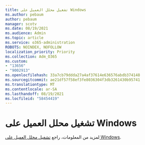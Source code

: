 ```yaml
---
title: تشغيل محلل العميل على Windows
ms.author: pebaum
author: pebaum
manager: scotv
ms.date: 08/19/2021
ms.audience: Admin
ms.topic: article
ms.service: o365-administration
ROBOTS: NOINDEX, NOFOLLOW
localization_priority: Priority
ms.collection: Adm_O365
ms.custom:
- "13656"
- "9002913"
ms.openlocfilehash: 33a7cb79ddda27a4af37614e636576abdb374148
ms.sourcegitcommit: ae21df57f58ef3fe8036304f3db3261430b95741
ms.translationtype: MT
ms.contentlocale: ar-SA
ms.lasthandoff: 08/19/2021
ms.locfileid: "58454419"
---
```

# <a name="run-the-client-analyzer-on-windows"></a>تشغيل محلل العميل على Windows

لمزيد من المعلومات، راجع [تشغيل محلل العميل على Windows](https://docs.microsoft.com/microsoft-365/security/defender-endpoint/run-analyzer-windows).